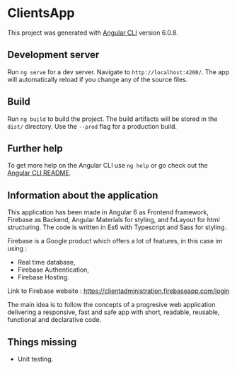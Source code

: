 # ClientsApp

This project was generated with [Angular CLI](https://github.com/angular/angular-cli) version 6.0.8.

## Development server

Run `ng serve` for a dev server. Navigate to `http://localhost:4200/`. The app will automatically reload if you change any of the source files.

## Build

Run `ng build` to build the project. The build artifacts will be stored in the `dist/` directory. Use the `--prod` flag for a production build.

## Further help

To get more help on the Angular CLI use `ng help` or go check out the [Angular CLI README](https://github.com/angular/angular-cli/blob/master/README.md).

## Information about the application

This application has been made in Angular 6 as Frontend framework, Firebase as Backend, Angular Materials for styling, and fxLayout for html structuring. The code is written in Es6 with Typescript and Sass for styling.

Firebase is a Google product which offers a lot of features, in this case im using :
- Real time database,
- Firebase Authentication,
- Firebase Hosting.

Link to Firebase website : https://clientadministration.firebaseapp.com/login

The main idea is to follow the concepts of a progresive web application delivering a responsive, fast and safe app with short, readable, reusable, functional and declarative code.

## Things missing
- Unit testing.


